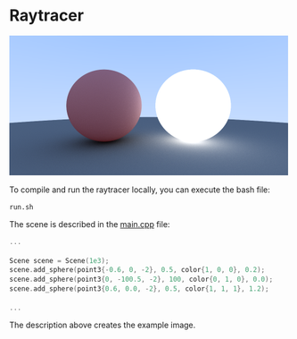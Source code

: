 
# Raytracer

<img src="./images/example.png" width=500 alt="Example"></img>

To compile and run the raytracer locally, you can execute the bash file:
```bash
run.sh
```
The scene is described in the [main.cpp](./main.cpp) file:
```cpp
...

Scene scene = Scene(1e3);
scene.add_sphere(point3{-0.6, 0, -2}, 0.5, color{1, 0, 0}, 0.2);
scene.add_sphere(point3{0, -100.5, -2}, 100, color{0, 1, 0}, 0.0);
scene.add_sphere(point3{0.6, 0.0, -2}, 0.5, color{1, 1, 1}, 1.2);

...
```
The description above creates the example image.
